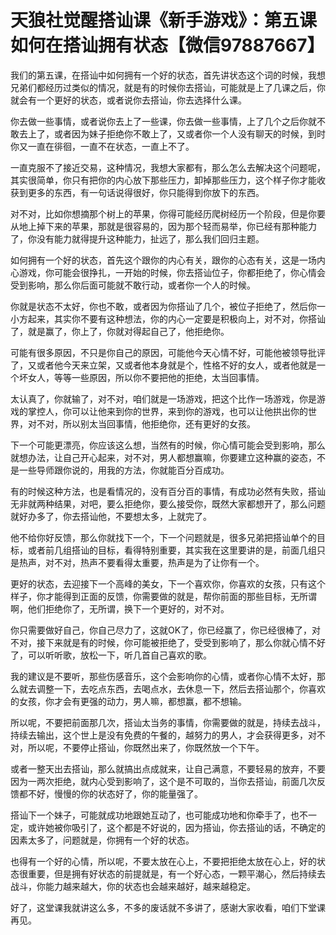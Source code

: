 # 天狼社觉醒搭讪课《新手游戏》：第五课如何在搭讪拥有状态【微信97887667】

我们的第五课，在搭讪中如何拥有一个好的状态，首先讲状态这个词的时候，我想兄弟们都经历过类似的情况，就是有的时候你去搭讪，可能就是上了几课之后，你就会有一个更好的状态，或者说你去搭讪，你去选择什么课。

你去做一些事情，或者说你去上了一些课，你去做一些事情，上了几个之后你就不敢去上了，或者因为妹子拒绝你不敢上了，又或者你一个人没有聊天的时候，到时你又一直在徘徊，一直不在状态，一直上不了。

一直克服不了接近交易，这种情况，我想大家都有，那么怎么去解决这个问题呢，其实很简单，你只有把你的内心放下那些压力，卸掉那些压力，这个样子你才能收获到更多的东西，有一句话说得很好，你只能得到你放下的东西。

对不对，比如你想摘那个树上的苹果，你得可能经历爬树经历一个阶段，但是你要从地上掉下来的苹果，那就是很容易的，因为那个轻而易举，你已经有那种能力了，你没有能力就得提升这种能力，扯远了，那么我们回归主题。

如何拥有一个好的状态，首先这个跟你的内心有关，跟你的心态有关，这是一场内心游戏，你可能会很挣扎，一开始的时候，你去搭讪位子，你都拒绝了，你心情会受到影响，那么你后面可能就不敢行动，或者你一个人的时候。

你就是状态不太好，你也不敢，或者因为你搭讪了几个，被位子拒绝了，然后你一小方起来，其实你不要有这种想法，你的内心一定要是积极向上，对不对，你搭讪了，就是赢了，你上了，你就对得起自己了，他拒绝你。

可能有很多原因，不只是你自己的原因，可能他今天心情不好，可能他被领导批评了，又或者他今天来立架，又或者他本身就是个，性格不好的女人，或者他就是一个坏女人，等等一些原因，所以你不要把他的拒绝，太当回事情。

太认真了，你就输了，对不对，咱们就是一场游戏，把这个比作一场游戏，你是游戏的掌控人，你可以让他来到你的世界，来到你的游戏，也可以让他拱出你的世界，对不对，所以别太当回事情，他拒绝你，还有更好的女孩。

下一个可能更漂亮，你应该这么想，当然有的时候，你心情可能会受到影响，那么就想办法，让自己开心起来，对不对，男人都想赢嘛，你要建立这种赢的姿态，不是一些导师跟你说的，用我的方法，你就能百分百成功。

有的时候这种方法，也是看情况的，没有百分百的事情，有成功必然有失败，搭讪无非就两种结果，对吧，要么拒绝你，要么接受你，既然大家都想开了，那么问题就好办多了，你去搭讪他，不要想太多，上就完了。

他不给你好反馈，那么你就找下一个，下一个问题就是，很多兄弟把搭讪单个的目标，或者前几组搭讪的目标，看得特别重要，其实我在这里要讲的是，前面几组只是热声，对不对，热声不要看得太重要，热声是为了让你有一个。

更好的状态，去迎接下一个高峰的美女，下一个喜欢你，你喜欢的女孩，只有这个样子，你才能得到正面的反馈，你需要做的就是，帮你前面的那些目标，无所谓啊，他们拒绝你了，无所谓，换下一个更好的，对不对。

你只需要做好自己，你自己尽力了，这就OK了，你已经赢了，你已经很棒了，对不对，接下来就是有的时候，你可能被拒绝了，受受到影响了，那么你就心情不好了，可以听听歌，放松一下，听几首自己喜欢的歌。

我的建议是不要听，那些伤感音乐，这个会影响你的心情，或者你心情不太好，那么就去调整一下，去吃点东西，去喝点水，去休息一下，然后去搭讪那个，你喜欢的女孩，你才会有更强的动力，男人嘛，都想赢，都不想输。

所以呢，不要把前面那几次，搭讪太当务的事情，你需要做的就是，持续去战斗，持续去输出，这个世上是没有免费的午餐的，越努力的男人，才会获得更多，对不对，所以呢，不要停止搭讪，你既然出来了，你既然放一个下午。

或者一整天出去搭讪，那么就搞出点成就来，让自己满意，不要轻易的放弃，不要因为一两次拒绝，就内心受到影响了，这个是不可取的，当你去搭讪，前面几次反馈都不好，慢慢的你的状态好了，你的能量强了。

搭讪下一个妹子，可能就成功地跟她互动了，也可能成功地和你牵手了，也不一定，或许她被你吸引了，这个都是不好说的，因为搭讪，你去搭讪的话，不确定的因素太多了，问题就是，你拥有一个好的状态。

也得有一个好的心情，所以呢，不要太放在心上，不要把拒绝太放在心上，好的状态很重要，但是拥有好状态的前提就是，有一个好心态，一颗平潮心，然后持续去战斗，你能力越来越大，你的状态也会越来越好，越来越稳定。

好了，这堂课我就讲这么多，不多的废话就不多讲了，感谢大家收看，咱们下堂课再见。